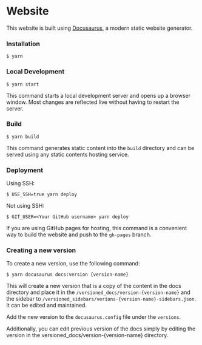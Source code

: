 # Website

This website is built using [Docusaurus](https://docusaurus.io/), a modern static website generator.

### Installation

```
$ yarn
```

### Local Development

```
$ yarn start
```

This command starts a local development server and opens up a browser window. Most changes are reflected live without having to restart the server.

### Build

```
$ yarn build
```

This command generates static content into the `build` directory and can be served using any static contents hosting service.

### Deployment

Using SSH:

```
$ USE_SSH=true yarn deploy
```

Not using SSH:

```
$ GIT_USER=<Your GitHub username> yarn deploy
```

If you are using GitHub pages for hosting, this command is a convenient way to build the website and push to the `gh-pages` branch.

### Creating a new version

To create a new version, use the following command:

```
$ yarn docusaurus docs:version {version-name}
```

This will create a new version that is a copy of the content in the docs directory and place it in the `/versioned_docs/version-{version-name}` and the sidebar to `/versioned_sidebars/verions-{version-name}-sidebars.json`. It can be edited and maintained.

Add the new version to the `docusaurus.config` file under the `versions`.

Additionally, you can edit previous version of the docs simply by editing the version in the versioned_docs/version-{version-name} directory.
